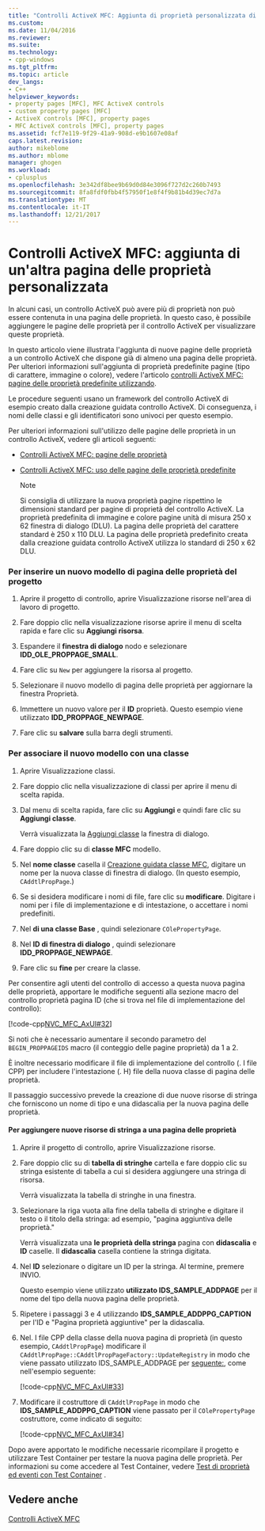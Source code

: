 ```yaml
---
title: "Controlli ActiveX MFC: Aggiunta di proprietà personalizzata di un'altra pagina | Documenti Microsoft"
ms.custom: 
ms.date: 11/04/2016
ms.reviewer: 
ms.suite: 
ms.technology:
- cpp-windows
ms.tgt_pltfrm: 
ms.topic: article
dev_langs:
- C++
helpviewer_keywords:
- property pages [MFC], MFC ActiveX controls
- custom property pages [MFC]
- ActiveX controls [MFC], property pages
- MFC ActiveX controls [MFC], property pages
ms.assetid: fcf7e119-9f29-41a9-908d-e9b1607e08af
caps.latest.revision: 
author: mikeblome
ms.author: mblome
manager: ghogen
ms.workload:
- cplusplus
ms.openlocfilehash: 3e342df8bee9b69d0d84e3096f727d2c260b7493
ms.sourcegitcommit: 8fa8fdf0fbb4f57950f1e8f4f9b81b4d39ec7d7a
ms.translationtype: MT
ms.contentlocale: it-IT
ms.lasthandoff: 12/21/2017
---
```

# <a name="mfc-activex-controls-adding-another-custom-property-page"></a>Controlli ActiveX MFC: aggiunta di un'altra pagina delle proprietà personalizzata
In alcuni casi, un controllo ActiveX può avere più di proprietà non può essere contenuta in una pagina delle proprietà. In questo caso, è possibile aggiungere le pagine delle proprietà per il controllo ActiveX per visualizzare queste proprietà.  
  
 In questo articolo viene illustrata l'aggiunta di nuove pagine delle proprietà a un controllo ActiveX che dispone già di almeno una pagina delle proprietà. Per ulteriori informazioni sull'aggiunta di proprietà predefinite pagine (tipo di carattere, immagine o colore), vedere l'articolo [controlli ActiveX MFC: pagine delle proprietà predefinite utilizzando](../mfc/mfc-activex-controls-using-stock-property-pages.md).  
  
 Le procedure seguenti usano un framework del controllo ActiveX di esempio creato dalla creazione guidata controllo ActiveX. Di conseguenza, i nomi delle classi e gli identificatori sono univoci per questo esempio.  
  
 Per ulteriori informazioni sull'utilizzo delle pagine delle proprietà in un controllo ActiveX, vedere gli articoli seguenti:  
  
-   [Controlli ActiveX MFC: pagine delle proprietà](../mfc/mfc-activex-controls-property-pages.md)  
  
-   [Controlli ActiveX MFC: uso delle pagine delle proprietà predefinite](../mfc/mfc-activex-controls-using-stock-property-pages.md)  
  
    > [!NOTE]
    >  Si consiglia di utilizzare la nuova proprietà pagine rispettino le dimensioni standard per pagine di proprietà del controllo ActiveX. La proprietà predefinita di immagine e colore pagine unità di misura 250 x 62 finestra di dialogo (DLU). La pagina delle proprietà del carattere standard è 250 x 110 DLU. La pagina delle proprietà predefinito creata dalla creazione guidata controllo ActiveX utilizza lo standard di 250 x 62 DLU.  
  
### <a name="to-insert-a-new-property-page-template-into-your-project"></a>Per inserire un nuovo modello di pagina delle proprietà del progetto  
  
1.  Aprire il progetto di controllo, aprire Visualizzazione risorse nell'area di lavoro di progetto.  
  
2.  Fare doppio clic nella visualizzazione risorse aprire il menu di scelta rapida e fare clic su **Aggiungi risorsa**.  
  
3.  Espandere il **finestra di dialogo** nodo e selezionare **IDD_OLE_PROPPAGE_SMALL**.  
  
4.  Fare clic su `New` per aggiungere la risorsa al progetto.  
  
5.  Selezionare il nuovo modello di pagina delle proprietà per aggiornare la finestra Proprietà.  
  
6.  Immettere un nuovo valore per il **ID** proprietà. Questo esempio viene utilizzato **IDD_PROPPAGE_NEWPAGE**.  
  
7.  Fare clic su **salvare** sulla barra degli strumenti.  
  
### <a name="to-associate-the-new-template-with-a-class"></a>Per associare il nuovo modello con una classe  
  
1.  Aprire Visualizzazione classi.  
  
2.  Fare doppio clic nella visualizzazione di classi per aprire il menu di scelta rapida.  
  
3.  Dal menu di scelta rapida, fare clic su **Aggiungi** e quindi fare clic su **Aggiungi classe**.  
  
     Verrà visualizzata la [Aggiungi classe](../ide/add-class-dialog-box.md) la finestra di dialogo.  
  
4.  Fare doppio clic su di **classe MFC** modello.  
  
5.  Nel **nome classe** casella il [Creazione guidata classe MFC](../mfc/reference/mfc-add-class-wizard.md), digitare un nome per la nuova classe di finestra di dialogo. (In questo esempio, `CAddtlPropPage`.)  
  
6.  Se si desidera modificare i nomi di file, fare clic su **modificare**. Digitare i nomi per i file di implementazione e di intestazione, o accettare i nomi predefiniti.  
  
7.  Nel **di una classe Base** , quindi selezionare `COlePropertyPage`.  
  
8.  Nel **ID di finestra di dialogo** , quindi selezionare **IDD_PROPPAGE_NEWPAGE**.  
  
9. Fare clic su **fine** per creare la classe.  
  
 Per consentire agli utenti del controllo di accesso a questa nuova pagina delle proprietà, apportare le modifiche seguenti alla sezione macro del controllo proprietà pagina ID (che si trova nel file di implementazione del controllo):  
  
 [!code-cpp[NVC_MFC_AxUI#32](../mfc/codesnippet/cpp/mfc-activex-controls-adding-another-custom-property-page_1.cpp)]  
  
 Si noti che è necessario aumentare il secondo parametro del `BEGIN_PROPPAGEIDS` macro (il conteggio delle pagine proprietà) da 1 a 2.  
  
 È inoltre necessario modificare il file di implementazione del controllo (. I file CPP) per includere l'intestazione (. H) file della nuova classe di pagina delle proprietà.  
  
 Il passaggio successivo prevede la creazione di due nuove risorse di stringa che forniscono un nome di tipo e una didascalia per la nuova pagina delle proprietà.  
  
#### <a name="to-add-new-string-resources-to-a-property-page"></a>Per aggiungere nuove risorse di stringa a una pagina delle proprietà  
  
1.  Aprire il progetto di controllo, aprire Visualizzazione risorse.  
  
2.  Fare doppio clic su di **tabella di stringhe** cartella e fare doppio clic su stringa esistente di tabella a cui si desidera aggiungere una stringa di risorsa.  
  
     Verrà visualizzata la tabella di stringhe in una finestra.  
  
3.  Selezionare la riga vuota alla fine della tabella di stringhe e digitare il testo o il titolo della stringa: ad esempio, "pagina aggiuntiva delle proprietà."  
  
     Verrà visualizzata una **le proprietà della stringa** pagina con **didascalia** e **ID** caselle. Il **didascalia** casella contiene la stringa digitata.  
  
4.  Nel **ID** selezionare o digitare un ID per la stringa. Al termine, premere INVIO.  
  
     Questo esempio viene utilizzato **utilizzato IDS_SAMPLE_ADDPAGE** per il nome del tipo della nuova pagina delle proprietà.  
  
5.  Ripetere i passaggi 3 e 4 utilizzando **IDS_SAMPLE_ADDPPG_CAPTION** per l'ID e "Pagina proprietà aggiuntive" per la didascalia.  
  
6.  Nel. I file CPP della classe della nuova pagina di proprietà (in questo esempio, `CAddtlPropPage`) modificare il `CAddtlPropPage::CAddtlPropPageFactory::UpdateRegistry` in modo che viene passato utilizzato IDS_SAMPLE_ADDPAGE per [seguente:](../mfc/reference/registering-ole-controls.md#afxoleregisterpropertypageclass), come nell'esempio seguente:  
  
     [!code-cpp[NVC_MFC_AxUI#33](../mfc/codesnippet/cpp/mfc-activex-controls-adding-another-custom-property-page_2.cpp)]  
  
7.  Modificare il costruttore di `CAddtlPropPage` in modo che **IDS_SAMPLE_ADDPPG_CAPTION** viene passato per il `COlePropertyPage` costruttore, come indicato di seguito:  
  
     [!code-cpp[NVC_MFC_AxUI#34](../mfc/codesnippet/cpp/mfc-activex-controls-adding-another-custom-property-page_3.cpp)]  
  
 Dopo avere apportato le modifiche necessarie ricompilare il progetto e utilizzare Test Container per testare la nuova pagina delle proprietà. Per informazioni su come accedere al Test Container, vedere [Test di proprietà ed eventi con Test Container](../mfc/testing-properties-and-events-with-test-container.md) .  
  
## <a name="see-also"></a>Vedere anche  
 [Controlli ActiveX MFC](../mfc/mfc-activex-controls.md)

